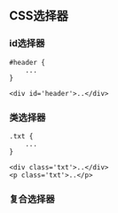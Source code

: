 ## CSS选择器

### id选择器
    
    #header {
        ...
    }
    
    <div id='header'>..</div>
    
### 类选择器

    .txt {
        ...
    }
    
    <div class='txt'>..</div>
    <p class='txt'>..</p>
    
### 复合选择器

    